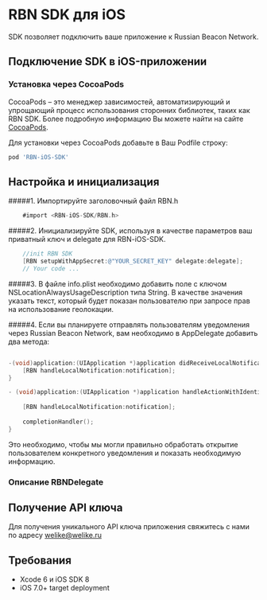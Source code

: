 RBN SDK для iOS
==============

SDK позволяет подключить ваше приложение к Russian Beacon Network.

## Подключение SDK в iOS-приложении

### Установка через CocoaPods
CocoaPods – это менеджер зависимостей, автоматизирующий и упрощающий процесс использования сторонних библиотек, таких как RBN SDK. Более подробную информацию Вы можете найти на сайте [CocoaPods](http://cocoapods.org). 

Для установки через CocoaPods добавьте в Ваш Podfile строку:

```ruby
pod 'RBN-iOS-SDK'
```

## Настройка и инициализация

#####1. Импортируйте заголовочный файл RBN.h

```Objective-C
	#import <RBN-iOS-SDK/RBN.h>
```

#####2. Инициализируйте SDK, используя в качестве параметров ваш приватный ключ и delegate для RBN-iOS-SDK.

```Objective-C
    //init RBN SDK
    [RBN setupWithAppSecret:@"YOUR_SECRET_KEY" delegate:delegate];
    // Your code ...

```

#####3. В файле info.plist необходимо добавить поле с ключом NSLocationAlwaysUsageDescription типа String. В качестве значения указать текст, который будет показан пользователю при запросе прав на использование геолокации.

#####4. Если вы планируете отправлять пользователям уведомления через Russian Beacon Network, вам необходимо в AppDelegate добавить два метода:

```Objective-C

-(void)application:(UIApplication *)application didReceiveLocalNotification:(UILocalNotification *)notification {    
    [RBN handleLocalNotification:notification];
}

- (void)application:(UIApplication *)application handleActionWithIdentifier:(NSString *)identifier forLocalNotification:(UILocalNotification *)notification completionHandler:(void(^)())completionHandler {
    
    [RBN handleLocalNotification:notification];
    
    completionHandler();
}
```

Это необходимо, чтобы мы могли правильно обработать открытие пользователем конкретного уведомления и показать необходимую информацию.

### Описание RBNDelegate

## Получение API ключа
Для получения уникального API ключа приложения свяжитесь с нами по адресу welike@welike.ru

## Требования

* Xcode 6 и iOS SDK 8
* iOS 7.0+ target deployment
